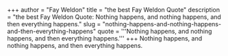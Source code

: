 +++
author = "Fay Weldon"
title = "the best Fay Weldon Quote"
description = "the best Fay Weldon Quote: Nothing happens, and nothing happens, and then everything happens."
slug = "nothing-happens-and-nothing-happens-and-then-everything-happens"
quote = '''Nothing happens, and nothing happens, and then everything happens.'''
+++
Nothing happens, and nothing happens, and then everything happens.
